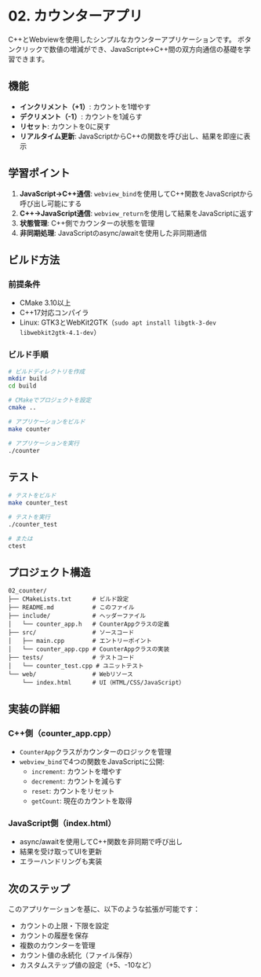# 02. カウンターアプリ

C++とWebviewを使用したシンプルなカウンターアプリケーションです。
ボタンクリックで数値の増減ができ、JavaScript↔C++間の双方向通信の基礎を学習できます。

## 機能

- **インクリメント（+1）**: カウントを1増やす
- **デクリメント（-1）**: カウントを1減らす
- **リセット**: カウントを0に戻す
- **リアルタイム更新**: JavaScriptからC++の関数を呼び出し、結果を即座に表示

## 学習ポイント

1. **JavaScript→C++通信**: `webview_bind`を使用してC++関数をJavaScriptから呼び出し可能にする
2. **C++→JavaScript通信**: `webview_return`を使用して結果をJavaScriptに返す
3. **状態管理**: C++側でカウンターの状態を管理
4. **非同期処理**: JavaScriptのasync/awaitを使用した非同期通信

## ビルド方法

### 前提条件

- CMake 3.10以上
- C++17対応コンパイラ
- Linux: GTK3とWebKit2GTK（`sudo apt install libgtk-3-dev libwebkit2gtk-4.1-dev`）

### ビルド手順

```bash
# ビルドディレクトリを作成
mkdir build
cd build

# CMakeでプロジェクトを設定
cmake ..

# アプリケーションをビルド
make counter

# アプリケーションを実行
./counter
```

## テスト

```bash
# テストをビルド
make counter_test

# テストを実行
./counter_test

# または
ctest
```

## プロジェクト構造

```
02_counter/
├── CMakeLists.txt      # ビルド設定
├── README.md           # このファイル
├── include/            # ヘッダーファイル
│   └── counter_app.h   # CounterAppクラスの定義
├── src/                # ソースコード
│   ├── main.cpp        # エントリーポイント
│   └── counter_app.cpp # CounterAppクラスの実装
├── tests/              # テストコード
│   └── counter_test.cpp # ユニットテスト
└── web/                # Webリソース
    └── index.html      # UI（HTML/CSS/JavaScript）
```

## 実装の詳細

### C++側（counter_app.cpp）

- `CounterApp`クラスがカウンターのロジックを管理
- `webview_bind`で4つの関数をJavaScriptに公開:
  - `increment`: カウントを増やす
  - `decrement`: カウントを減らす
  - `reset`: カウントをリセット
  - `getCount`: 現在のカウントを取得

### JavaScript側（index.html）

- async/awaitを使用してC++関数を非同期で呼び出し
- 結果を受け取ってUIを更新
- エラーハンドリングも実装

## 次のステップ

このアプリケーションを基に、以下のような拡張が可能です：

- カウントの上限・下限を設定
- カウントの履歴を保存
- 複数のカウンターを管理
- カウント値の永続化（ファイル保存）
- カスタムステップ値の設定（+5、-10など）